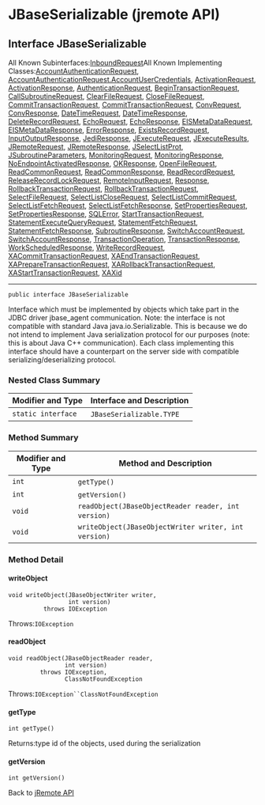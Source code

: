 # JBaseSerializable (jremote API)

<PageHeader />

## Interface JBaseSerializable

All Known Subinterfaces:[InboundRequest](./../../jca/inflow/protocol/inboundrequest-(jremote-api) "interface in com.jbase.jremote.jca.inflow.protocol")All Known Implementing Classes:[AccountAuthenticationRequest](./../../protocol/accountauthenticationrequest-(jremote-api) "class in com.jbase.jremote.protocol"), [AccountAuthenticationRequest.AccountUserCredentials](./../../protocol/accountauthenticationrequest-(jremote-api) "class in com.jbase.jremote.protocol"), [ActivationRequest](./../../jca/inflow/protocol/activationrequest-(jremote-api) "class in com.jbase.jremote.jca.inflow.protocol"), [ActivationResponse](./../../jca/inflow/protocol/activationresponse-(jremote-api) "class in com.jbase.jremote.jca.inflow.protocol"), [AuthenticationRequest](./../../protocol/authenticationrequest-(jremote-api) "class in com.jbase.jremote.protocol"), [BeginTransactionRequest](./../../protocol/begintransactionrequest-(jremote-api) "class in com.jbase.jremote.protocol"), [CallSubroutineRequest](./../../protocol/callsubroutinerequest-(jremote-api) "class in com.jbase.jremote.protocol"), [ClearFileRequest](./../../protocol/clearfilerequest-(jremote-api) "class in com.jbase.jremote.protocol"), [CloseFileRequest](./../../protocol/closefilerequest-(jremote-api) "class in com.jbase.jremote.protocol"), [CommitTransactionRequest](./../../protocol/committransactionrequest-(jremote-api) "class in com.jbase.jremote.jca.inflow.protocol"), [CommitTransactionRequest](./../../protocol/committransactionrequest-(jremote-api) "class in com.jbase.jremote.protocol"), [ConvRequest](./../../protocol/convrequest-(jremote-api) "class in com.jbase.jremote.protocol"), [ConvResponse](./../../protocol/convresponse-(jremote-api) "class in com.jbase.jremote.protocol"), [DateTimeRequest](./../../protocol/datetimerequest-(jremote-api) "class in com.jbase.jremote.protocol"), [DateTimeResponse](./../../protocol/datetimeresponse-(jremote-api) "class in com.jbase.jremote.protocol"), [DeleteRecordRequest](./../../protocol/deleterecordrequest-(jremote-api) "class in com.jbase.jremote.protocol"), [EchoRequest](./../../protocol/echorequest-(jremote-api) "class in com.jbase.jremote.protocol"), [EchoResponse](./../../protocol/echoresponse-(jremote-api) "class in com.jbase.jremote.protocol"), [EISMetaDataRequest](./../../protocol/eismetadatarequest-(jremote-api) "class in com.jbase.jremote.protocol"), [EISMetaDataResponse](./../../protocol/eismetadataresponse-(jremote-api) "class in com.jbase.jremote.protocol"), [ErrorResponse](./../errorresponse-(jremote-api) "class in com.jbase.jremote.io"), [ExistsRecordRequest](./../../protocol/existsrecordrequest-(jremote-api) "class in com.jbase.jremote.protocol"), [InputOutputResponse](./../../protocol/inputoutputresponse-(jremote-api) "class in com.jbase.jremote.protocol"), [JediResponse](./../../protocol/jediresponse-(jremote-api) "class in com.jbase.jremote.protocol"), [JExecuteRequest](./../../protocol/jexecuterequest-(jremote-api) "class in com.jbase.jremote.protocol"), [JExecuteResults](./../../jexecuteresults-(jremote-api) "class in com.jbase.jremote"), [JRemoteRequest](./../../protocol/jremoterequest-(jremote-api) "class in com.jbase.jremote.protocol"), [JRemoteResponse](./../../protocol/jremoteresponse-(jremote-api) "class in com.jbase.jremote.protocol"), [JSelectListProt](./../../protocol/jselectlistprot-(jremote-api) "class in com.jbase.jremote.protocol"), [JSubroutineParameters](./../../jsubroutineparameters-(jremote-api) "class in com.jbase.jremote"), [MonitoringRequest](./../../protocol/monitoringrequest-(jremote-api) "class in com.jbase.jremote.protocol"), [MonitoringResponse](./../../protocol/monitoringresponse-(jremote-api) "class in com.jbase.jremote.protocol"), [NoEndpointActivatedResponse](./../../jca/inflow/protocol/noendpointactivatedresponse-(jremote-api) "class in com.jbase.jremote.jca.inflow.protocol"), [OKResponse](./../okresponse-(jremote-api) "class in com.jbase.jremote.io"), [OpenFileRequest](./../../protocol/openfilerequest-(jremote-api) "class in com.jbase.jremote.protocol"), [ReadCommonRequest](./../../protocol/readcommonrequest-(jremote-api) "class in com.jbase.jremote.protocol"), [ReadCommonResponse](./../../protocol/readcommonresponse-(jremote-api) "class in com.jbase.jremote.protocol"), [ReadRecordRequest](./../../protocol/readrecordrequest-(jremote-api) "class in com.jbase.jremote.protocol"), [ReleaseRecordLockRequest](./../../protocol/releaserecordlockrequest-(jremote-api) "class in com.jbase.jremote.protocol"), [RemoteInputRequest](./../../protocol/remoteinputrequest-(jremote-api) "class in com.jbase.jremote.protocol"), [Response](./../response-(jremote-api) "class in com.jbase.jremote.io"), [RollbackTransactionRequest](./../../protocol/rollbacktransactionrequest-(jremote-api) "class in com.jbase.jremote.jca.inflow.protocol"), [RollbackTransactionRequest](./../../protocol/rollbacktransactionrequest-(jremote-api) "class in com.jbase.jremote.protocol"), [SelectFileRequest](./../../protocol/selectfilerequest-(jremote-api) "class in com.jbase.jremote.protocol"), [SelectListCloseRequest](./../../protocol/selectlistcloserequest-(jremote-api) "class in com.jbase.jremote.protocol"), [SelectListCommitRequest](./../../protocol/selectlistcommitrequest-(jremote-api) "class in com.jbase.jremote.protocol"), [SelectListFetchRequest](./../../protocol/selectlistfetchrequest-(jremote-api) "class in com.jbase.jremote.protocol"), [SelectListFetchResponse](./../../protocol/selectlistfetchresponse-(jremote-api) "class in com.jbase.jremote.protocol"), [SetPropertiesRequest](./../../protocol/setpropertiesrequest-(jremote-api) "class in com.jbase.jremote.protocol"), [SetPropertiesResponse](./../../protocol/setpropertiesresponse-(jremote-api) "class in com.jbase.jremote.protocol"), [SQLError](./../sqlerror-(jremote-api) "class in com.jbase.jremote.io"), [StartTransactionRequest](./../../jca/inflow/protocol/starttransactionrequest-(jremote-api) "class in com.jbase.jremote.jca.inflow.protocol"), [StatementExecuteQueryRequest](./../../protocol/statementexecutequeryrequest-(jremote-api) "class in com.jbase.jremote.protocol"), [StatementFetchRequest](./../../protocol/statementfetchrequest-(jremote-api) "class in com.jbase.jremote.protocol"), [StatementFetchResponse](./../../protocol/statementfetchresponse-(jremote-api) "class in com.jbase.jremote.protocol"), [SubroutineResponse](./../../protocol/subroutineresponse-(jremote-api) "class in com.jbase.jremote.protocol"), [SwitchAccountRequest](./../../protocol/switchaccountrequest-(jremote-api) "class in com.jbase.jremote.protocol"), [SwitchAccountResponse](./../../protocol/switchaccountresponse-(jremote-api) "class in com.jbase.jremote.protocol"), [TransactionOperation](./../../jca/inflow/protocol/transactionoperation-(jremote-api) "class in com.jbase.jremote.jca.inflow.protocol"), [TransactionResponse](./../../protocol/transactionresponse-(jremote-api) "class in com.jbase.jremote.protocol"), [WorkScheduledResponse](./../../jca/inflow/protocol/workscheduledresponse-(jremote-api) "class in com.jbase.jremote.jca.inflow.protocol"), [WriteRecordRequest](./../../protocol/writerecordrequest-(jremote-api) "class in com.jbase.jremote.protocol"), [XACommitTransactionRequest](./../../protocol/xacommittransactionrequest-(jremote-api) "class in com.jbase.jremote.protocol"), [XAEndTransactionRequest](./../../protocol/xaendtransactionrequest-(jremote-api) "class in com.jbase.jremote.protocol"), [XAPrepareTransactionRequest](./../../protocol/xapreparetransactionrequest-(jremote-api) "class in com.jbase.jremote.protocol"), [XARollbackTransactionRequest](./../../protocol/xarollbacktransactionrequest-(jremote-api) "class in com.jbase.jremote.protocol"), [XAStartTransactionRequest](./../../protocol/xastarttransactionrequest-(jremote-api) "class in com.jbase.jremote.protocol"), [XAXid](./../../protocol/xaxid-(jremote-api) "class in com.jbase.jremote.protocol")
* * *


```
public interface JBaseSerializable
```

Interface which must be implemented by objects which take part in the JDBC driver jbase\_agent communication. Note: the interface is not compatible with standard Java java.io.Serializable. This is because we do not intend to implement Java serialization protocol for our purposes (note: this is about Java C++ communication). Each class implementing this interface should have a counterpart on the server side with compatible serializing/deserializing protocol.

### Nested Class Summary


| Modifier and Type<br> | Interface and Description<br> |
| --- | --- |
| `static interface `<br> | `JBaseSerializable.TYPE` <br> |






### Method Summary


| Modifier and Type<br> | Method and Description<br> |
| --- | --- |
| `int`<br> | `getType()` <br> |
| `int`<br> | `getVersion()` <br> |
| `void`<br> | `readObject(JBaseObjectReader reader, int version)` <br> |
| `void`<br> | `writeObject(JBaseObjectWriter writer, int version)` <br> |

### Method Detail



#### writeObject

```
void writeObject(JBaseObjectWriter writer,
                 int version)
          throws IOException
```
Throws:`IOException`
#### readObject

```
void readObject(JBaseObjectReader reader,
                int version)
         throws IOException,
                ClassNotFoundException
```
Throws:`IOException``ClassNotFoundException`
#### getType

```
int getType()
```
Returns:type id of the objects, used during the serialization
#### getVersion

```
int getVersion()
```







Back to [jRemote API](../../../../jremote-api/README.md)

  
<PageFooter />
